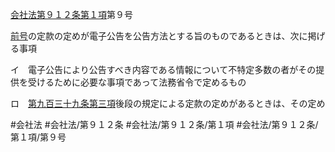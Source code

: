 [会社法第９１２条第１項](会社法＿＿＿＿第９１２条第１項)第９号

[前号](会社法＿＿＿＿第９１２条第１項第８号)の定款の定めが電子公告を公告方法とする旨のものであるときは、次に掲げる事項

イ　電子公告により公告すべき内容である情報について不特定多数の者がその提供を受けるために必要な事項であって法務省令で定めるもの

ロ　[第九百三十九条第三項](会社法＿＿＿＿第９３９条第３項)後段の規定による定款の定めがあるときは、その定め


#会社法
#会社法/第９１２条
#会社法/第９１２条/第１項
#会社法/第９１２条/第１項/第９号
